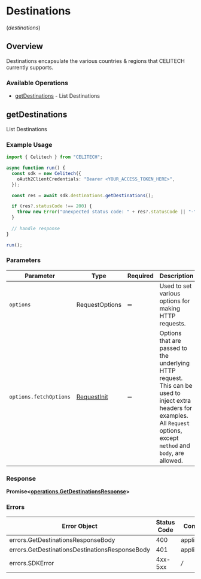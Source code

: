 # Destinations
(*destinations*)

## Overview

Destinations encapsulate the various countries & regions that CELITECH currently supports.

### Available Operations

* [getDestinations](#getdestinations) - List Destinations

## getDestinations

List Destinations

### Example Usage

```typescript
import { Celitech } from "CELITECH";

async function run() {
  const sdk = new Celitech({
    oAuth2ClientCredentials: "Bearer <YOUR_ACCESS_TOKEN_HERE>",
  });

  const res = await sdk.destinations.getDestinations();

  if (res?.statusCode !== 200) {
    throw new Error("Unexpected status code: " + res?.statusCode || "-");
  }
  
  // handle response
}

run();
```

### Parameters

| Parameter                                                                                                                                                                      | Type                                                                                                                                                                           | Required                                                                                                                                                                       | Description                                                                                                                                                                    |
| ------------------------------------------------------------------------------------------------------------------------------------------------------------------------------ | ------------------------------------------------------------------------------------------------------------------------------------------------------------------------------ | ------------------------------------------------------------------------------------------------------------------------------------------------------------------------------ | ------------------------------------------------------------------------------------------------------------------------------------------------------------------------------ |
| `options`                                                                                                                                                                      | RequestOptions                                                                                                                                                                 | :heavy_minus_sign:                                                                                                                                                             | Used to set various options for making HTTP requests.                                                                                                                          |
| `options.fetchOptions`                                                                                                                                                         | [RequestInit](https://developer.mozilla.org/en-US/docs/Web/API/Request/Request#options)                                                                                        | :heavy_minus_sign:                                                                                                                                                             | Options that are passed to the underlying HTTP request. This can be used to inject extra headers for examples. All `Request` options, except `method` and `body`, are allowed. |


### Response

**Promise<[operations.GetDestinationsResponse](../../models/operations/getdestinationsresponse.md)>**
### Errors

| Error Object                                   | Status Code                                    | Content Type                                   |
| ---------------------------------------------- | ---------------------------------------------- | ---------------------------------------------- |
| errors.GetDestinationsResponseBody             | 400                                            | application/json                               |
| errors.GetDestinationsDestinationsResponseBody | 401                                            | application/json                               |
| errors.SDKError                                | 4xx-5xx                                        | */*                                            |
